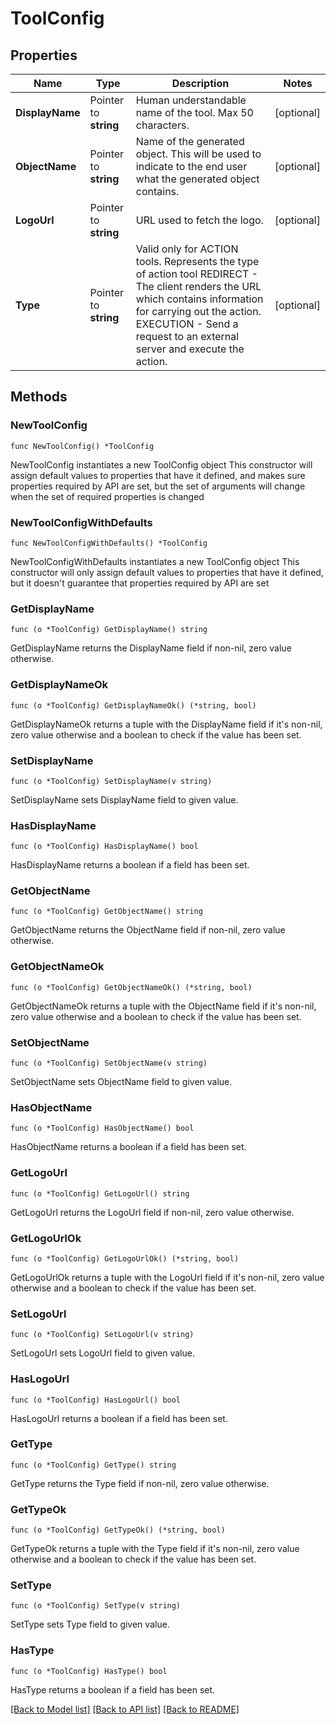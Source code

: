 # ToolConfig

## Properties

Name | Type | Description | Notes
------------ | ------------- | ------------- | -------------
**DisplayName** | Pointer to **string** | Human understandable name of the tool. Max 50 characters. | [optional] 
**ObjectName** | Pointer to **string** | Name of the generated object. This will be used to indicate to the end user what the generated object contains. | [optional] 
**LogoUrl** | Pointer to **string** | URL used to fetch the logo. | [optional] 
**Type** | Pointer to **string** | Valid only for ACTION tools. Represents the type of action tool REDIRECT - The client renders the URL which contains information for carrying out the action. EXECUTION - Send a request to an external server and execute the action. | [optional] 

## Methods

### NewToolConfig

`func NewToolConfig() *ToolConfig`

NewToolConfig instantiates a new ToolConfig object
This constructor will assign default values to properties that have it defined,
and makes sure properties required by API are set, but the set of arguments
will change when the set of required properties is changed

### NewToolConfigWithDefaults

`func NewToolConfigWithDefaults() *ToolConfig`

NewToolConfigWithDefaults instantiates a new ToolConfig object
This constructor will only assign default values to properties that have it defined,
but it doesn't guarantee that properties required by API are set

### GetDisplayName

`func (o *ToolConfig) GetDisplayName() string`

GetDisplayName returns the DisplayName field if non-nil, zero value otherwise.

### GetDisplayNameOk

`func (o *ToolConfig) GetDisplayNameOk() (*string, bool)`

GetDisplayNameOk returns a tuple with the DisplayName field if it's non-nil, zero value otherwise
and a boolean to check if the value has been set.

### SetDisplayName

`func (o *ToolConfig) SetDisplayName(v string)`

SetDisplayName sets DisplayName field to given value.

### HasDisplayName

`func (o *ToolConfig) HasDisplayName() bool`

HasDisplayName returns a boolean if a field has been set.

### GetObjectName

`func (o *ToolConfig) GetObjectName() string`

GetObjectName returns the ObjectName field if non-nil, zero value otherwise.

### GetObjectNameOk

`func (o *ToolConfig) GetObjectNameOk() (*string, bool)`

GetObjectNameOk returns a tuple with the ObjectName field if it's non-nil, zero value otherwise
and a boolean to check if the value has been set.

### SetObjectName

`func (o *ToolConfig) SetObjectName(v string)`

SetObjectName sets ObjectName field to given value.

### HasObjectName

`func (o *ToolConfig) HasObjectName() bool`

HasObjectName returns a boolean if a field has been set.

### GetLogoUrl

`func (o *ToolConfig) GetLogoUrl() string`

GetLogoUrl returns the LogoUrl field if non-nil, zero value otherwise.

### GetLogoUrlOk

`func (o *ToolConfig) GetLogoUrlOk() (*string, bool)`

GetLogoUrlOk returns a tuple with the LogoUrl field if it's non-nil, zero value otherwise
and a boolean to check if the value has been set.

### SetLogoUrl

`func (o *ToolConfig) SetLogoUrl(v string)`

SetLogoUrl sets LogoUrl field to given value.

### HasLogoUrl

`func (o *ToolConfig) HasLogoUrl() bool`

HasLogoUrl returns a boolean if a field has been set.

### GetType

`func (o *ToolConfig) GetType() string`

GetType returns the Type field if non-nil, zero value otherwise.

### GetTypeOk

`func (o *ToolConfig) GetTypeOk() (*string, bool)`

GetTypeOk returns a tuple with the Type field if it's non-nil, zero value otherwise
and a boolean to check if the value has been set.

### SetType

`func (o *ToolConfig) SetType(v string)`

SetType sets Type field to given value.

### HasType

`func (o *ToolConfig) HasType() bool`

HasType returns a boolean if a field has been set.


[[Back to Model list]](../README.md#documentation-for-models) [[Back to API list]](../README.md#documentation-for-api-endpoints) [[Back to README]](../README.md)


